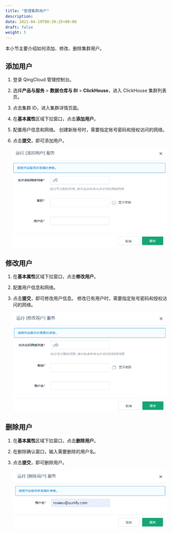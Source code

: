 ```yaml
---
title: "管理集群用户"
description: 
date: 2021-04-19T00:39:25+09:00
draft: false
weight: 5
---
```



本小节主要介绍如何添加、修改、删除集群用户。

## 添加用户

1. 登录 QingCloud 管理控制台。
2. 选择**产品与服务** > **数据仓库与 BI** > **ClickHouse**，进入 ClickHouse 集群列表页。
3. 点击集群 ID，进入集群详情页面。
4. 在**基本属性**区域下拉窗口，点击**添加用户**。
5. 配置用户信息和网络。
   创建新账号时，需要指定账号密码和授权访问的网络。
6. 点击**提交**，即可添加用户。

   ![添加用户](../_images/add_user.png)

## 修改用户

1. 在**基本属性**区域下拉窗口，点击**修改用户**。
2. 配置用户信息和网络。
3. 点击**提交**，即可修改用户信息。
   修改已有用户时，需要指定账号密码和授权访问的网络。

   ![修改用户](../_images/modify_user.png)

## 删除用户

1. 在**基本属性**区域下拉窗口，点击**删除用户**。
2. 在删除确认窗口，输入需要删除的用户名。
3. 点击**提交**，即可删除用户。

   ![删除用户](../_images/del_user.png)
